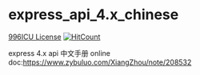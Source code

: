# express_api_4.x_chinese

[996ICU License](https://github.com/996icu/996.ICU/blob/master/licenses%5BWIP%5D/LICENSE.996icu.zh-hans)
[![HitCount](http://hits.dwyl.io/{username}/{project}.svg)](http://hits.dwyl.io/{username}/{project})


express 4.x api 中文手册
online doc:https://www.zybuluo.com/XiangZhou/note/208532

